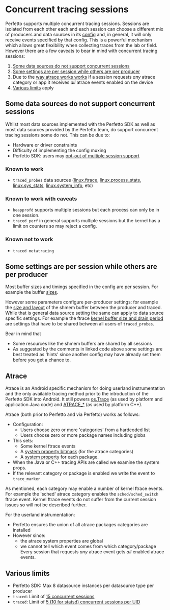 # Concurrent tracing sessions

Perfetto supports multiple concurrent tracing sessions.
Sessions are isolated from each other each and each session can choose a different mix of producers and data sources in its [config](config.md) and, in general, it will only receive events specified by that config.
This is a powerful mechanism which allows great flexibility when collecting traces from the lab or field.
However there are a few caveats to bear in mind with concurrent tracing sessions:
1. [Some data sources do not support concurrent sessions](#some-data-sources-do-not-support-concurrent-sessions)
2. [Some settings are per session while others are per producer](#some-settings-are-per-session-while-others-are-per-producer)
3. Due to the [way atrace works works](#atrace) if a session requests *any* atrace category or app it receives *all* atrace events enabled on the device
4. [Various limits](#various-limits) apply

## Some data sources do not support concurrent sessions

Whilst most data sources implemented with the Perfetto SDK as well as most data sources provided by the Perfetto team, do support concurrent tracing sessions some do not.
This can be due to:

- Hardware or driver constraints
- Difficulty of implementing the config muxing
- Perfetto SDK: users may [opt-out of multiple session support](https://cs.android.com/android/platform/superproject/main/+/main:external/perfetto/include/perfetto/tracing/data_source.h;l=266;drc=f988c792c18f93841b14ffa71019fdedf7ab2f03)

### Known to work
- `traced_probes` data sources ([linux.ftrace](/docs/reference/trace-config-proto.autogen#FtraceConfig), [linux.process_stats](/docs/reference/trace-config-proto.autogen#ProcessStatsConfig), [linux.sys_stats](/docs/reference/trace-config-proto.autogen#SysStatsConfig), [linux.system_info](https://perfetto.dev/docs/reference/trace-config-proto.autogen#SystemInfoConfig), etc)

### Known to work with caveats
- `heapprofd` supports multiple sessions but each process can only be in one session.
- `traced_perf` in general supports multiple sessions but the kernel has a limit on counters so may reject a config.

### Known not to work
- `traced metatracing`

## Some settings are per session while others are per producer

Most buffer sizes and timings specified in the config are per session.
For example the buffer [sizes](https://cs.android.com/android/platform/superproject/main/+/main:external/perfetto/protos/perfetto/config/trace_config.proto;l=32?q=f:perfetto%20f:trace_config&ss=android%2Fplatform%2Fsuperproject%2Fmain).

However some parameters configure per-producer settings: for example the [size and layout](https://cs.android.com/android/platform/superproject/main/+/main:external/perfetto/protos/perfetto/config/trace_config.proto;l=182;drc=488df1649781de42b72e981c5e79ad922508d1e5) of the shmem buffer between the producer and traced.
While that is general data source setting the same can apply to data source specific settings.
For example the ftrace [kernel buffer size and drain period](https://cs.android.com/android/platform/superproject/main/+/main:external/perfetto/protos/perfetto/config/ftrace/ftrace_config.proto;l=32;drc=6a3d3540e68f3d5949b5d86ca736bfd7f811deff) are settings that have to be shared between all users of `traced_probes`.

Bear in mind that
- Some resources like the shmem buffers are shared by all sessions
- As suggested by the comments in linked code above some settings are best treated as 'hints' since another config may have already set them before you get a chance to.

## Atrace

Atrace is an Android specific mechanism for doing userland instrumentation and the only available tracing method prior to the introduction of the Perfetto SDK into Android.
It still powers [os.Trace](https://developer.android.com/reference/android/os/Trace) (as used by platform and application Java code) and [ATRACE_*](https://cs.android.com/android/platform/superproject/main/+/main:system/core/libcutils/include/cutils/trace.h;l=188;drc=0c44d8d68d56c7aecb828d8d87fba7dcb114f3d9) (as used by platform C++).


Atrace (both prior to Perfetto and via Perfetto) works as follows:
- Configuration:
  - Users choose zero or more 'categories' from a hardcoded list
  - Users choose zero or more package names including globs
- This sets:
  - Some kernel ftrace events
  - A [system property bitmask](https://cs.android.com/android/platform/superproject/main/+/main:frameworks/native/cmds/atrace/atrace.cpp;l=306;drc=c8af4d3407f3d6be46fafdfc044ace55944fb4b7) (for the atrace categories)
  - A [system property](https://cs.android.com/android/platform/superproject/main/+/main:frameworks/native/cmds/atrace/atrace.cpp;l=306;bpv=1;bpt=1) for each package.
- When the Java or C++ tracing APIs are called we examine the system props.
- If the relevant category or package is enabled we write the event to `trace_marker`

As mentioned, each category may enable a number of kernel ftrace events.
For example the 'sched' atrace category enables the `sched/sched_switch` ftrace event.
Kernel ftrace events do not suffer from the current session issues so will not be described further.

For the userland instrumentation:
- Perfetto ensures the union of all atrace packages categories are installed
- However since:
  - the atrace system properties are global
  - we cannot tell which event comes from which category/package
Every session that requests *any* atrace event gets *all* enabled atrace events.

## Various limits
- Perfetto SDK: Max 8 datasource instances per datasource type per producer
- `traced`: Limit of [15 concurrent sessions](https://cs.android.com/android/platform/superproject/main/+/main:external/perfetto/src/tracing/service/tracing_service_impl.cc;l=114?q=kMaxConcurrentTracingSessions%20)
- `traced`: Limit of [5 (10 for statsd) concurrent sessions per UID](https://cs.android.com/android/platform/superproject/main/+/main:external/perfetto/src/tracing/service/tracing_service_impl.cc;l=115;drc=17d5806d458e214bdb829deeeb08b098c2b5254d)

